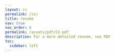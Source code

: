```yaml
---
layout: cv
permalink: /cv/
title: resume
nav: true
nav_order: 6
permalink: /assets/pdf/CV.pdf
description: For a more detailed resume, see PDF
toc:
  sidebar: left
---
```

